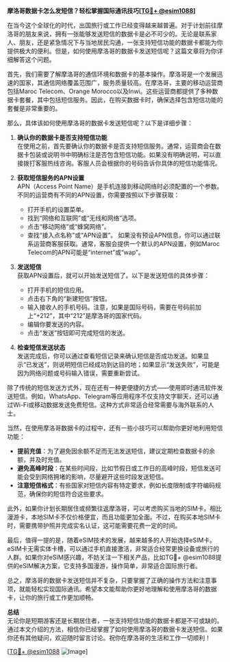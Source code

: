 **摩洛哥数据卡怎么发短信？轻松掌握国际通讯技巧[[TG💪+ @esim1088](https://t.me/s/esim1088)]**

在当今这个全球化的时代，出国旅行或工作已经变得越来越普遍。对于计划前往摩洛哥的朋友来说，拥有一张能够发送短信的数据卡是必不可少的。无论是联系家人、朋友，还是紧急情况下与当地居民沟通，一张支持短信功能的数据卡都能为你提供极大的便利。但是，如何使用摩洛哥的数据卡发送短信呢？这篇文章将为你详细解答这个问题。

首先，我们需要了解摩洛哥的通信环境和数据卡的基本操作。摩洛哥是一个发展迅速的国家，其通信网络覆盖范围广，服务质量较高。在摩洛哥，主要的移动运营商包括Maroc Telecom、Orange Morocco以及Inwi。这些运营商都提供了多种数据卡套餐，其中包括短信服务。因此，在购买数据卡时，确保选择包含短信功能的套餐是非常重要的。

那么，具体该如何使用摩洛哥的数据卡发送短信呢？以下是详细步骤：

1. **确认你的数据卡是否支持短信功能**  
   在使用之前，首先要确认你的数据卡是否支持短信服务。通常，运营商会在数据卡包装或说明书中明确标注是否包含短信功能。如果没有明确说明，可以直接拨打客服热线咨询。客服人员会根据你的号码告诉你具体的短信功能情况。

2. **获取短信服务的APN设置**  
   APN（Access Point Name）是手机连接到移动网络时必须配置的一个参数。不同的运营商有不同的APN设置，你需要按照以下步骤获取：
   - 打开手机的设置菜单。
   - 找到“网络和互联网”或“无线和网络”选项。
   - 点击“移动网络”或“蜂窝网络”。
   - 查找“接入点名称”或“APN设置”。
   如果没有预设APN信息，你可以通过联系运营商客服获取。通常，客服会提供一个默认的APN设置，例如Maroc Telecom的APN可能是“internet”或“wap”。

3. **发送短信**  
   获取APN设置后，就可以开始发送短信了。以下是发送短信的具体步骤：
   - 打开手机的短信应用。
   - 点击右下角的“新建短信”按钮。
   - 输入接收人的手机号码。注意，如果是国际号码，需要在号码前加上“+212”，其中“212”是摩洛哥的国家代码。
   - 编辑你要发送的内容。
   - 点击“发送”按钮即可完成短信的发送。

4. **检查短信发送状态**  
   发送完成后，你可以通过查看短信记录来确认短信是否成功发送。如果显示“已发送”，则说明短信已经成功到达目的地；如果显示“发送失败”，可能是因为网络问题或号码输入错误，需要重新尝试。

除了传统的短信发送方式外，现在还有一种更便捷的方式——使用即时通讯软件发送短信。例如，WhatsApp、Telegram等应用程序不仅支持文字聊天，还可以通过Wi-Fi或移动数据发送免费短信。这种方式非常适合经常需要与海外联系的人士。

当然，在使用摩洛哥数据卡的过程中，还有一些小技巧可以帮助你更好地利用短信功能：
- **提前充值**：为了避免因余额不足而无法发送短信，建议定期检查数据卡的余额，并及时充值。
- **避免高峰时段**：在某些时间段，比如节假日或工作日的高峰时段，短信发送可能会受到网络拥堵的影响，尽量避开这些时段发送短信。
- **注意短信格式**：有些国家对短信内容有特定要求，例如长度限制或字符编码规范，确保你的短信符合这些要求。

此外，如果你计划长期居住或频繁往返摩洛哥，可以考虑购买当地的SIM卡。相比漫游卡，本地SIM卡不仅价格便宜，而且功能更加全面。不过，在购买本地SIM卡时，需要携带护照并完成实名认证，这可能需要花费一定的时间。

最后，值得一提的是，随着eSIM技术的发展，越来越多的人开始选择eSIM卡。eSIM卡无需实体卡槽，可以通过手机直接激活，非常适合经常更换设备或旅行的人群。如果你对eSIM感兴趣，不妨关注一下相关产品，比如TG💪+ @esim1088提供的eSIM解决方案，它支持多国漫游，操作简单，非常适合国际旅行者。

总之，摩洛哥的数据卡发送短信并不复杂，只要掌握了正确的操作方法和注意事项，就能轻松实现国际通讯。希望本文能帮助你更好地理解和使用摩洛哥的数据卡，让你的旅行或工作更加顺畅。

**总结**  
无论你是短期游客还是长期居住者，一张支持短信功能的数据卡都是不可或缺的。通过本文介绍的方法，相信你已经掌握了如何使用摩洛哥的数据卡发送短信。如果你还有其他疑问，欢迎随时留言讨论。祝你在摩洛哥的生活和工作一切顺利！

[[TG💪+ @esim1088](https://t.me/s/esim1088) ![Image](https://i.postimg.cc/4NQfJmqS/Snipaste-2025-05-13-00-14-12.png)]